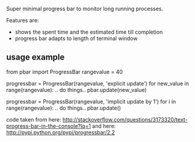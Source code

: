 Super minimal progress bar to monitor long running processes.

Features are:
- shows the spent time and the estimated time till completion
- progress bar adapts to length of terminal window

## usage example
from pbar import ProgressBar
rangevalue = 40

progressbar = ProgressBar(rangevalue, 'explicit update')
for new_value in range(rangevalue):
    .. do things..
    pbar.update(new_value)    

progressbar = ProgressBar(rangevalue, 'implicit update by 1')
for i in range(rangevalue):
    .. do things..
    pbar.update()

code taken from here: http://stackoverflow.com/questions/3173320/text-progress-bar-in-the-console?lq=1
and here: http://pypi.python.org/pypi/progressbar/2.2
